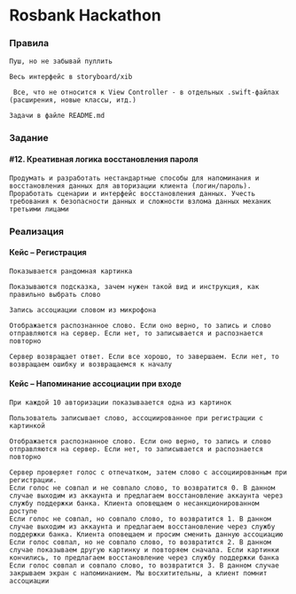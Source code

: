 # Rosbank Hackathon

### Правила

``` Пуш, но не забывай пуллить ```  
  
``` Весь интерфейс в storyboard/xib ```  
  
``` Все, что не относится к View Controller - в отдельных .swift-файлах (расширения, новые классы, итд.)```  
  
``` Задачи в файле README.md ```  
  
### Задание

#### #12. Креативная логика восстановления пароля
```Продумать и разработать нестандартные способы для напоминания и восстановления данных для авторизации клиента (логин/пароль). Проработать сценарии и интерфейс восстановления данных. Учесть требования к безопасности данных и сложности взлома данных механик третьими лицами```

### Реализация
  
#### Кейс – Регистрация
``` Показывается рандомная картинка ```  
  
``` Показываются подсказка, зачем нужен такой вид и инструкция, как правильно выбрать слово ```  
  
``` Запись ассоциации словом из микрофона ```  
  
``` Отображается распознанное слово. Если оно верно, то запись и слово отправляются на сервер. Если нет, то записывается и распознается повторно ```  
  
``` Сервер возвращает ответ. Если все хорошо, то завершаем. Если нет, то возвращаем ошибку и возвращаемся к началу ```  
  
#### Кейс – Напоминание ассоциации при входе
``` При каждой 10 авторизации показываается одна из картинок ```  
  
``` Пользователь записывает слово, ассоциированное при регистрации с картинкой ```  
  
``` Отображается распознанное слово. Если оно верно, то запись и слово отправляются на сервер. Если нет, то записывается и распознается повторно ```  
  
``` Сервер проверяет голос с отпечатком, затем слово с ассоциированным при регистрации. ```  
``` Если голос не совпал и не совпало слово, то возвратится 0. В данном случае выходим из аккаунта и предлагаем восстановление аккаунта через службу поддержки банка. Клиента оповещаем о несанкционированном доступе ```  
``` Если голос не совпал, но совпало слово, то возвратится 1. В данном случае выходим из аккаунта и предлагаем восстановление через службу поддержки банка. Клиента оповещаем и просим сменить данную ассоциацию  ```  
``` Если голос совпал, но не совпало слово, то возвратится 2. В данном случае показываем другую картинку и повторяем сначала. Если картинки кончились, то предлагаем восстановление через службу поддержки банка ```  
``` Если голос совпал и совпало слово, то возвратится 3. В данном случае закрываем экран с напоминанием. Мы восхитительны, а клиент помнит ассоциации ```  
  
####
